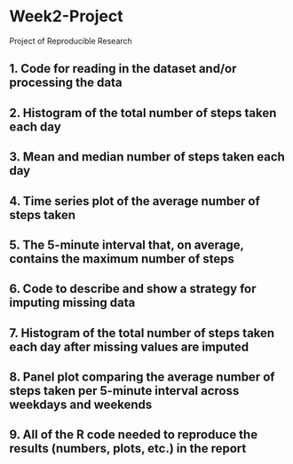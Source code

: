 # Week2-Project
Project of Reproducible Research

##  1. Code for reading in the dataset and/or processing the data


##  2. Histogram of the total number of steps taken each day


##  3. Mean and median number of steps taken each day


##  4. Time series plot of the average number of steps taken


##  5. The 5-minute interval that, on average, contains the maximum number of steps


##  6. Code to describe and show a strategy for imputing missing data


##  7. Histogram of the total number of steps taken each day after missing values are imputed


##  8. Panel plot comparing the average number of steps taken per 5-minute interval across weekdays and weekends


##  9. All of the R code needed to reproduce the results (numbers, plots, etc.) in the report
